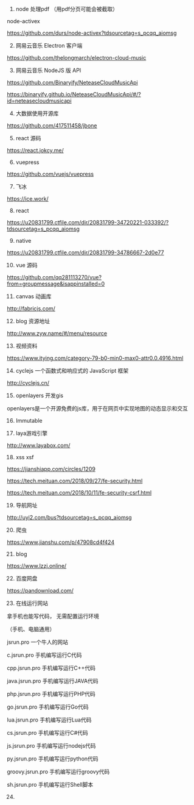 1. node 处理pdf （用pdf分页可能会被截取）

node-activex

https://github.com/durs/node-activex?tdsourcetag=s_pcqq_aiomsg

2.  网易云音乐 Electron  客户端

https://github.com/thelongmarch/electron-cloud-music

3. 网易云音乐 NodeJS 版 API

https://github.com/Binaryify/NeteaseCloudMusicApi

https://binaryify.github.io/NeteaseCloudMusicApi/#/?id=neteasecloudmusicapi

4. 大数据使用开源库

https://github.com/417511458/jbone

5. react 源码

https://react.jokcy.me/

6. vuepress

https://github.com/vuejs/vuepress

7. 飞冰

https://ice.work/


8. react

https://u20831799.ctfile.com/dir/20831799-34720221-033392/?tdsourcetag=s_pcqq_aiomsg

9. native

https://u20831799.ctfile.com/dir/20831799-34786667-2d0e77

10. vue 源码

https://github.com/qq281113270/vue?from=groupmessage&isappinstalled=0


11. canvas 动画库

http://fabricjs.com/

12. blog 资源地址

http://www.zyw.name/#/menu/resource

13. 视频资料

https://www.itying.com/category-79-b0-min0-max0-attr0.0.4916.html

14. cyclejs  一个函数式和响应式的 JavaScript 框架

http://cyclejs.cn/

15. openlayers  开发gis

openlayers是一个开源免费的js库，用于在网页中实现地图的动态显示和交互

16. Immutable

17. laya游戏引擎 

http://www.layabox.com/

18. xss xsf

https://jianshiapp.com/circles/1209

https://tech.meituan.com/2018/09/27/fe-security.html

https://tech.meituan.com/2018/10/11/fe-security-csrf.html

19. 导航网址

http://uyi2.com/bus?tdsourcetag=s_pcqq_aiomsg

20. 爬虫

https://www.jianshu.com/p/47908cd4f424

21. blog

https://www.lzzj.online/

22. 百度网盘

https://pandownload.com/

23. 在线运行网站

拿手机也能写代码， 无需配置运行环境

（手机、电脑通用）

jsrun.pro        一个牛人的网站

c.jsrun.pro      手机编写运行C代码

cpp.jsrun.pro    手机编写运行C++代码 

java.jsrun.pro   手机编写运行JAVA代码

php.jsrun.pro    手机编写运行PHP代码

go.jsrun.pro     手机编写运行Go代码

lua.jsrun.pro    手机编写运行Lua代码

cs.jsrun.pro     手机编写运行C#代码

js.jsrun.pro     手机编写运行nodejs代码

py.jsrun.pro     手机编写运行python代码

groovy.jsrun.pro 手机编写运行groovy代码

sh.jsrun.pro     手机编写运行Shell脚本

24. 